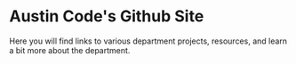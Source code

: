 # Austin Code's Github Site

Here you will find links to various department projects, resources, and learn a bit more about the department.
